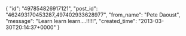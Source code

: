  {
   "id": "497854826917121",
   "post_id": "462493170453287_497402933628977",
   "from_name": "Pete Daoust",
   "message": "Learn learn learn....!!!!!",
   "created_time": "2013-03-30T20:14:37+0000"
 }
